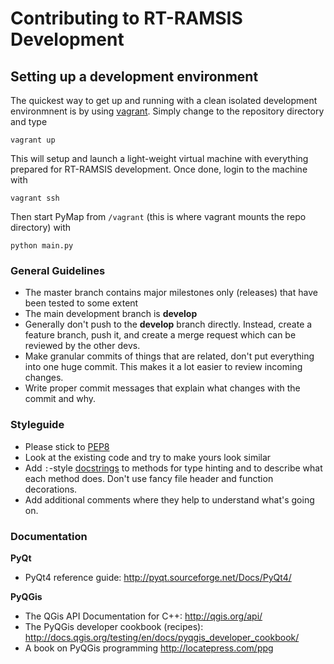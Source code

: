 # Contributing to RT-RAMSIS Development

## Setting up a development environment

The quickest way to get up and running with a clean isolated development environmnent is by using [vagrant](http://vagrantup.com). Simply change to the repository directory and type

    vagrant up

This will setup and launch a light-weight virtual machine with everything prepared for RT-RAMSIS development. Once done, login to the machine with

    vagrant ssh

Then start PyMap from `/vagrant` (this is where vagrant mounts the repo directory) with

    python main.py


### General Guidelines

- The master branch contains major milestones only (releases) that have been tested to some extent
- The main development branch is **develop**
- Generally don't push to the **develop** branch directly. Instead, create a feature branch, push it, and create a merge request which can be reviewed by the other devs.
- Make granular commits of things that are related, don't put everything into one huge commit. This makes it a lot easier to review incoming changes.
- Write proper commit messages that explain what changes with the commit and why.


### Styleguide

- Please stick to [PEP8](https://www.python.org/dev/peps/pep-0008)
- Look at the existing code and try to make yours look similar
- Add `:`-style [docstrings](https://www.jetbrains.com/pycharm/help/using-docstrings-to-specify-types.html) to methods for type hinting and to describe what each method does. Don't use fancy file header and function decorations.
- Add additional comments where they help to understand what's going on.

### Documentation

**PyQt**

- PyQt4 reference guide: http://pyqt.sourceforge.net/Docs/PyQt4/

**PyQGis**

- The QGis API Documentation for C++: http://qgis.org/api/
- The PyQGis developer cookbook (recipes): http://docs.qgis.org/testing/en/docs/pyqgis_developer_cookbook/
- A book on PyQGis programming http://locatepress.com/ppg